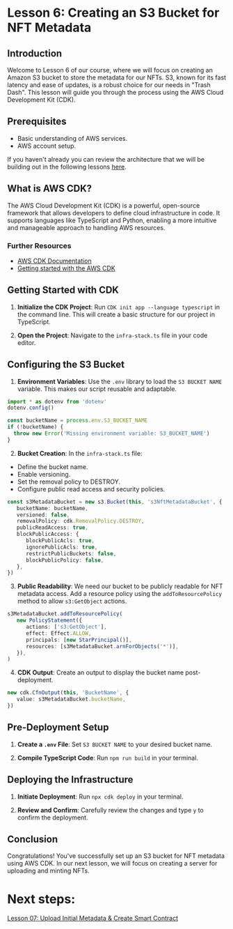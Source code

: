 # Lesson 6: Creating an S3 Bucket for NFT Metadata

## Introduction
Welcome to Lesson 6 of our course, where we will focus on creating an Amazon S3 bucket to store the metadata for our NFTs. S3, known for its fast latency and ease of updates, is a robust choice for our needs in "Trash Dash". This lesson will guide you through the process using the AWS Cloud Development Kit (CDK).

## Prerequisites
- Basic understanding of AWS services.
- AWS account setup.

If you haven't already you can review the architecture that we will be building out in the following lessons [here](../05-Overview-of-the-Minting-Architecture/README.md).

## What is AWS CDK?
The AWS Cloud Development Kit (CDK) is a powerful, open-source framework that allows developers to define cloud infrastructure in code. It supports languages like TypeScript and Python, enabling a more intuitive and manageable approach to handling AWS resources.

### Further Resources
- [AWS CDK Documentation](https://aws.amazon.com/cdk/)
- [Getting started with the AWS CDK](https://docs.aws.amazon.com/cdk/v2/guide/getting_started.html)

## Getting Started with CDK
1. **Initialize the CDK Project**: Run `CDK init app --language typescript` in the command line. This will create a basic structure for our project in TypeScript.

2. **Open the Project**: Navigate to the `infra-stack.ts` file in your code editor.

## Configuring the S3 Bucket
1. **Environment Variables**: Use the `.env` library to load the `S3 BUCKET NAME` variable. This makes our script reusable and adaptable.

```typescript
import * as dotenv from 'dotenv'
dotenv.config()

const bucketName = process.env.S3_BUCKET_NAME
if (!bucketName) {
  throw new Error('Missing environment variable: S3_BUCKET_NAME')
}
```

2. **Bucket Creation**: In the `infra-stack.ts` file:
- Define the bucket name.
- Enable versioning.
- Set the removal policy to DESTROY.
- Configure public read access and security policies.

```typescript
const s3MetadataBucket = new s3.Bucket(this, 's3NftMetadataBucket', {
   bucketName: bucketName,
   versioned: false,
   removalPolicy: cdk.RemovalPolicy.DESTROY,
   publicReadAccess: true,
   blockPublicAccess: {
      blockPublicAcls: true,
      ignorePublicAcls: true,
      restrictPublicBuckets: false,
      blockPublicPolicy: false,
   },
})
```

3. **Public Readability**: We need our bucket to be publicly readable for NFT metadata access. Add a resource policy using the `addToResourcePolicy` method to allow `s3:GetObject` actions.

```typescript
s3MetadataBucket.addToResourcePolicy(
   new PolicyStatement({
      actions: ['s3:GetObject'],
      effect: Effect.ALLOW,
      principals: [new StarPrincipal()],
      resources: [s3MetadataBucket.arnForObjects('*')],
   }),
)
```

4. **CDK Output**: Create an output to display the bucket name post-deployment.

```typescript
new cdk.CfnOutput(this, 'BucketName', {
   value: s3MetadataBucket.bucketName,
})
```

## Pre-Deployment Setup
1. **Create a `.env` File**: Set `S3 BUCKET NAME` to your desired bucket name.

2. **Compile TypeScript Code**: Run `npm run build` in your terminal.

## Deploying the Infrastructure
1. **Initiate Deployment**: Run `npx cdk deploy` in your terminal.

2. **Review and Confirm**: Carefully review the changes and type `y` to confirm the deployment.

## Conclusion
Congratulations! You've successfully set up an S3 bucket for NFT metadata using AWS CDK. In our next lesson, we will focus on creating a server for uploading and minting NFTs.

# Next steps:
[Lesson 07: Upload Initial Metadata & Create Smart Contract](../07-Upload-Initial-Metadata-&-Create-Smart-Contract/README.md)

